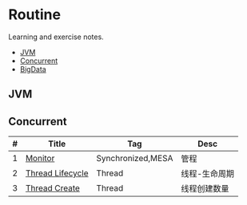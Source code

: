 # Routine
Learning and exercise notes.

- [JVM](#JVM)
- [Concurrent](#Concurrent)
- [BigData](#BigData)

## JVM

## Concurrent

| #   | Title                 | Tag               | Desc         |
| --- | --------------------- | ----------------- | ------------ |
| 1   | [Monitor][1]          | Synchronized,MESA | 管程          |
| 2   | [Thread Lifecycle][2] | Thread            | 线程-生命周期  |
| 3   | [Thread Create][3]    | Thread            | 线程创建数量   |



[1]: https://github.com/mantoudev/routine/tree/master/concurrent/monitor
[2]: https://github.com/mantoudev/routine/tree/master/concurrent/thread-lifecycle
[3]: https://github.com/mantoudev/routine/tree/master/concurrent/thread-create
